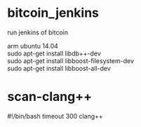 bitcoin_jenkins
===============

run jenkins of bitcoin



arm ubuntu 14.04  
sudo apt-get install libdb++-dev  
sudo apt-get install libboost-filesystem-dev  
sudo apt-get install libboost-all-dev


scan-clang++
===============  
#!/bin/bash
timeout 300 clang++  

